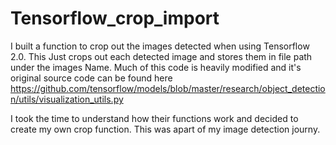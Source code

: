 # Tensorflow_crop_import
I built a function to crop out the images detected when using Tensorflow 2.0. This Just crops out each detected image and stores them in file path under the images Name.
Much of this code is heavily modified and it's original source code can be found here https://github.com/tensorflow/models/blob/master/research/object_detection/utils/visualization_utils.py


I took the time to understand how their functions work and decided to create my own crop function. This was apart of my image detection journy.
